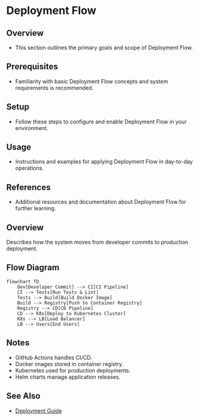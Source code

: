 # Deployment Flow

## Overview
- This section outlines the primary goals and scope of Deployment Flow.

## Prerequisites
- Familiarity with basic Deployment Flow concepts and system requirements is recommended.

## Setup
- Follow these steps to configure and enable Deployment Flow in your environment.

## Usage
- Instructions and examples for applying Deployment Flow in day-to-day operations.

## References
- Additional resources and documentation about Deployment Flow for further learning.


## Overview
Describes how the system moves from developer commits to production deployment.

## Flow Diagram
```mermaid
flowchart TD
    Dev[Developer Commit] --> CI[CI Pipeline]
    CI --> Tests[Run Tests & Lint]
    Tests --> Build[Build Docker Image]
    Build --> Registry[Push to Container Registry]
    Registry --> CD[CD Pipeline]
    CD --> K8s[Deploy to Kubernetes Cluster]
    K8s --> LB[Load Balancer]
    LB --> Users[End Users]
```

## Notes
- GitHub Actions handles CI/CD.
- Docker images stored in container registry.
- Kubernetes used for production deployments.
- Helm charts manage application releases.

## See Also
- [Deployment Guide](DEPLOYMENT.md)
